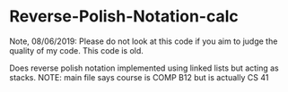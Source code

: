 # Reverse-Polish-Notation-calc

Note, 08/06/2019: Please do not look at this code if you aim to judge the quality of my code. This code is old.

Does reverse polish notation implemented using linked lists but acting as stacks.
NOTE: main file says course is COMP B12 but is actually CS 41
